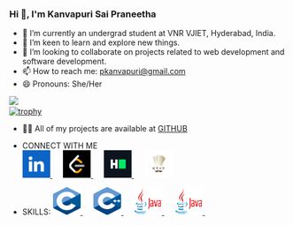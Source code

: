 ### Hi 👋, I'm Kanvapuri Sai Praneetha

- 🔭 I’m currently an undergrad student at VNR VJIET, Hyderabad, India.
- 🌱 I’m keen to learn and explore new things.
- 👯 I’m looking to collaborate on projects related to web development and software development.
- 📫 How to reach me: pkanvapuri@gmail.com  
- 😄 Pronouns: She/Her

  
![](https://komarev.com/ghpvc/?username=PKANVAPURI&color=9361e8)  
[![trophy](https://github-profile-trophy.vercel.app/?username=PKANVAPURI)]([https://github.com/ryo-ma/github-profile-trophy](https://github.com/PKANVAPURI/github-profile-trophy))

- 👨‍💻 All of my projects are available at [GITHUB](https://github.com/PKANVAPURI?tab=repositories)

- CONNECT WITH ME  
  <a href="https://www.linkedin.com/in/sai-praneetha-kanvapuri/">
  <img src="https://github.com/PKANVAPURI/PKANVAPURI/blob/main/images/Linkedin.png" alt="Linkedin logo" width="50" height="50">
  </a>&nbsp;&nbsp;&nbsp;&nbsp;
  <a href="https://leetcode.com/u/kanvapuri_sai_praneetha/">
  <img src="https://github.com/PKANVAPURI/PKANVAPURI/blob/main/images/leetcode.png" alt="Leetcode logo" width="50" height="50">
  </a>&nbsp;&nbsp;&nbsp;&nbsp;
  <a href="https://www.hackerrank.com/profile/pkanvapuri">
  <img src="https://github.com/PKANVAPURI/PKANVAPURI/blob/main/images/hackerrank.png" alt="Hackerrank logo" width="50" height="50">
  </a>&nbsp;&nbsp;&nbsp;&nbsp;
  <a href="https://www.codechef.com/users/praneethak">
  <img src="https://github.com/PKANVAPURI/PKANVAPURI/blob/main/images/codechef.jpeg" alt="Codechef logo" width="50" height="50">
  </a>
- SKILLS:
  <a href="https://devdocs.io/c/">
  <img src="https://github.com/PKANVAPURI/PKANVAPURI/blob/main/images/C.png" alt="C Logo" width="50" height="50">
  </a>&nbsp;&nbsp;&nbsp;&nbsp;
  <a href="https://devdocs.io/cpp/">
  <img src="https://github.com/PKANVAPURI/PKANVAPURI/blob/main/images/c%2B%2B.png" alt=" logo" width="50" height="50">
  </a>&nbsp;&nbsp;&nbsp;&nbsp;
  <a href="https://docs.oracle.com/en/java/">
  <img src="https://github.com/PKANVAPURI/PKANVAPURI/blob/main/images/java.png" alt=" logo" width="50" height="50">
  </a>&nbsp;&nbsp;&nbsp;&nbsp;
  <a href="https://docs.python.org/3/">
  <img src="https://github.com/PKANVAPURI/PKANVAPURI/blob/main/images/java.png" alt=" logo" width="50" height="50">
  </a>&nbsp;&nbsp;&nbsp;&nbsp;
  
